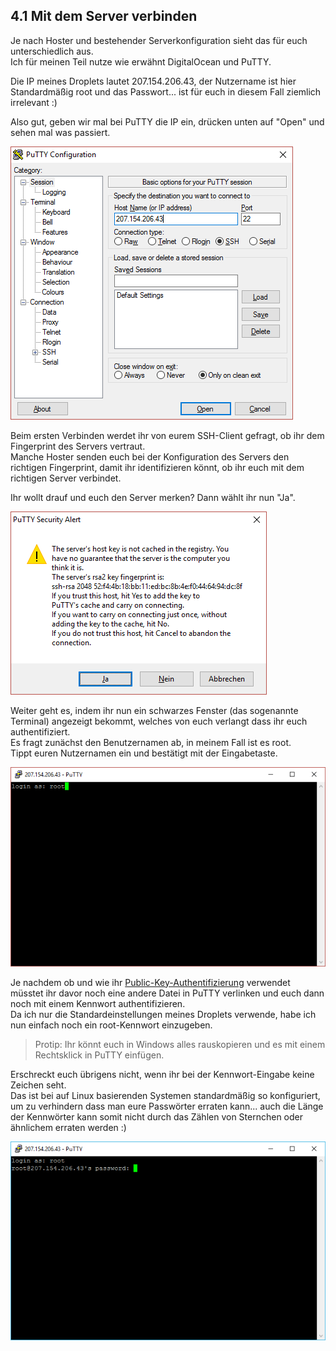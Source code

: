 ## 4.1 Mit dem Server verbinden

Je nach Hoster und bestehender Serverkonfiguration sieht das für euch unterschiedlich aus.  
Ich für meinen Teil nutze wie erwähnt DigitalOcean und PuTTY.

Die IP meines Droplets lautet 207.154.206.43, der Nutzername ist hier Standardmäßig root und das Passwort... ist für euch in diesem Fall ziemlich irrelevant :\)

Also gut, geben wir mal bei PuTTY die IP ein, drücken unten auf "Open" und sehen mal was passiert.

![](/assets/putty-login-1.png)

Beim ersten Verbinden werdet ihr von eurem SSH-Client gefragt, ob ihr dem Fingerprint des Servers vertraut.  
Manche Hoster senden euch bei der Konfiguration des Servers den richtigen Fingerprint, damit ihr identifizieren könnt, ob ihr euch mit dem richtigen Server verbindet.

Ihr wollt drauf und euch den Server merken? Dann wählt ihr nun "Ja".

![](/assets/putty-login-2.png)

Weiter geht es, indem ihr nun ein schwarzes Fenster \(das sogenannte Terminal\) angezeigt bekommt, welches von euch verlangt dass ihr euch authentifiziert.  
Es fragt zunächst den Benutzernamen ab, in meinem Fall ist es root.  
Tippt euren Nutzernamen ein und bestätigt mit der Eingabetaste.

![](/assets/putty-login-3.png)

Je nachdem ob und wie ihr [Public-Key-Authentifizierung](https://de.wikipedia.org/wiki/Public-Key-Authentifizierung "Hier ist ein kleiner Wikipedia-Artikel zur Grundidee von PKA.") verwendet müsstet ihr davor noch eine andere Datei in PuTTY verlinken und euch dann noch mit einem Kennwort authentifizieren.  
Da ich nur die Standardeinstellungen meines Droplets verwende, habe ich nun einfach noch ein root-Kennwort einzugeben.

> Protip: Ihr könnt euch in Windows alles rauskopieren und es mit einem Rechtsklick in PuTTY einfügen.

Erschreckt euch übrigens nicht, wenn ihr bei der Kennwort-Eingabe keine Zeichen seht.  
Das ist bei auf Linux basierenden Systemen standardmäßig so konfiguriert, um zu verhindern dass man eure Passwörter erraten kann... auch die Länge der Kennwörter kann somit nicht durch das Zählen von Sternchen oder ähnlichem erraten werden :\)

![](/assets/putty-login-4.png)





